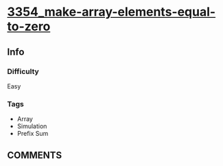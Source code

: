 # [3354_make-array-elements-equal-to-zero](https://leetcode.com/problems/make-array-elements-equal-to-zero/)

## Info

### Difficulty

Easy

### Tags

- Array
- Simulation
- Prefix Sum

## __COMMENTS__

> 
